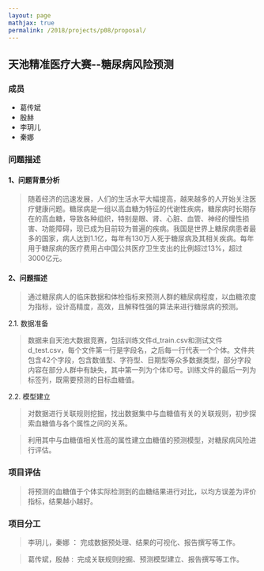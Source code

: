 ```yaml
---
layout: page
mathjax: true
permalink: /2018/projects/p08/proposal/
---
```


## 天池精准医疗大赛--糖尿病风险预测

### 成员

- 葛传斌
- 殷赫
- 李玥儿
- 秦娜

### 问题描述

#### 1、问题背景分析

>随着经济的迅速发展，人们的生活水平大幅提高，越来越多的人开始关注医疗健康问题。糖尿病是一组以高血糖为特征的代谢性疾病，糖尿病时长期存在的高血糖，导致各种组织，特别是眼、肾、心脏、血管、神经的慢性损害、功能障碍，现已成为目前较为普遍的疾病。我国是世界上糖尿病患者最多的国家，病人达到1.1亿，每年有130万人死于糖尿病及其相关疾病。每年用于糖尿病的医疗费用占中国公共医疗卫生支出的比例超过13%，超过3000亿元。

#### 2、问题描述

>通过糖尿病人的临床数据和体检指标来预测人群的糖尿病程度，以血糖浓度为指标，设计高精度，高效，且解释性强的算法来进行糖尿病的预测。

2.1. 数据准备

>数据来自天池大数据竞赛，包括训练文件d_train.csv和测试文件d_test.csv，每个文件第一行是字段名，之后每一行代表一个个体。文件共包含42个字段，包含数值型、字符型、日期型等众多数据类型，部分字段内容在部分人群中有缺失，其中第一列为个体ID号。训练文件的最后一列为标签列，既需要预测的目标血糖值。

2.2. 模型建立

>对数据进行关联规则挖掘，找出数据集中与血糖值有关的关联规则，初步探索血糖值与各个属性之间的关系。

>利用其中与血糖值相关性高的属性建立血糖值的预测模型，对糖尿病风险进行评估。

### 项目评估

>将预测的血糖值于个体实际检测到的血糖结果进行对比，以均方误差为评价指标，结果越小越好。

### 项目分工

>李玥儿，秦娜 ： 完成数据预处理、结果的可视化、报告撰写等工作。

>葛传斌，殷赫 :  完成关联规则挖掘、预测模型建立、报告撰写等工作。
